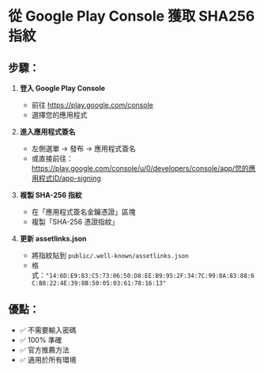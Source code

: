 # 從 Google Play Console 獲取 SHA256 指紋

## 步驟：

1. **登入 Google Play Console**

   - 前往 https://play.google.com/console
   - 選擇您的應用程式

2. **進入應用程式簽名**

   - 左側選單 → 發布 → 應用程式簽名
   - 或直接前往：https://play.google.com/console/u/0/developers/console/app/您的應用程式ID/app-signing

3. **複製 SHA-256 指紋**

   - 在「應用程式簽名金鑰憑證」區塊
   - 複製「SHA-256 憑證指紋」

4. **更新 assetlinks.json**
   - 將指紋貼到 `public/.well-known/assetlinks.json`
   - 格式：`"14:6D:E9:83:C5:73:06:50:D8:EE:B9:95:2F:34:7C:99:8A:83:88:6C:B8:22:4E:39:8B:50:05:03:61:78:16:13"`

## 優點：

- ✅ 不需要輸入密碼
- ✅ 100% 準確
- ✅ 官方推薦方法
- ✅ 適用於所有環境
